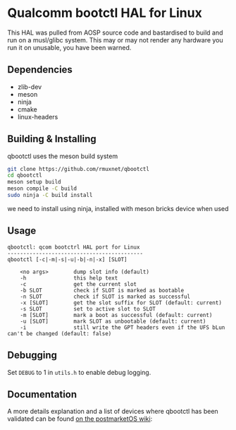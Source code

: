 # Qualcomm bootctl HAL for Linux

This HAL was pulled from AOSP source code and bastardised to build and run on a musl/glibc system. This may or may not render any hardware you run it on unusable, you have been warned.

## Dependencies

* zlib-dev
* meson
* ninja
* cmake
* linux-headers

## Building & Installing

qbootctl uses the meson build system

```sh
git clone https://github.com/rmuxnet/qbootctl
cd qbootctl
meson setup build 
meson compile -C build
sudo ninja -C build install
```

we need to install using ninja, 
installed with meson bricks device when used

## Usage

```text
qbootctl: qcom bootctrl HAL port for Linux
-------------------------------------------
qbootctl [-c|-m|-s|-u|-b|-n|-x] [SLOT]

    <no args>        dump slot info (default)
    -h               this help text
    -c               get the current slot
    -b SLOT          check if SLOT is marked as bootable
    -n SLOT          check if SLOT is marked as successful
    -x [SLOT]        get the slot suffix for SLOT (default: current)
    -s SLOT          set to active slot to SLOT
    -m [SLOT]        mark a boot as successful (default: current)
    -u [SLOT]        mark SLOT as unbootable (default: current)
    -i               still write the GPT headers even if the UFS bLun can't be changed (default: false)
```

## Debugging

Set `DEBUG` to 1 in `utils.h` to enable debug logging.

## Documentation

A more details explanation and a list of devices where qbootctl has been
validated can be found [on the postmarketOS wiki](https://wiki.postmarketos.org/wiki/Android_AB_Slots):
